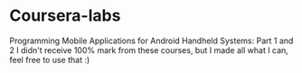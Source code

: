 # Coursera-labs

Programming Mobile Applications for Android Handheld Systems: Part 1 and 2
I didn't receive 100% mark from these courses, but I made all what I can, feel free to use that :)
